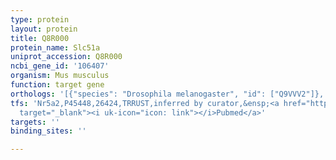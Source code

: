 ```yaml
---
type: protein
layout: protein
title: Q8R000
protein_name: Slc51a
uniprot_accession: Q8R000
ncbi_gene_id: '106407'
organism: Mus musculus
function: target gene
orthologs: '[{"species": "Drosophila melanogaster", "id": ["Q9VVV2"]}, {"species": "Caenorhabditis elegans", "id": ["Q18071", "Q9XU63"]}, {"species": "Homo sapiens", "id": ["Q86UW1"]}, {"species": "Rattus norvegicus", "id": ["D4AC81"]}]'
tfs: 'Nr5a2,P45448,26424,TRRUST,inferred by curator,&ensp;<a href="https://www.ncbi.nlm.nih.gov/pubmed/?term=16357058%5Buid%5D+OR+29087512%5Buid%5D"
  target="_blank"><i uk-icon="icon: link"></i>Pubmed</a>'
targets: ''
binding_sites: ''

---
```

